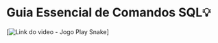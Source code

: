 # Guia Essencial de Comandos SQL💡

[![Link do video - Jogo Play Snake](![image](https://github.com/user-attachments/assets/5da94911-a5e9-4af8-9ec9-31995ce2f54a))]
